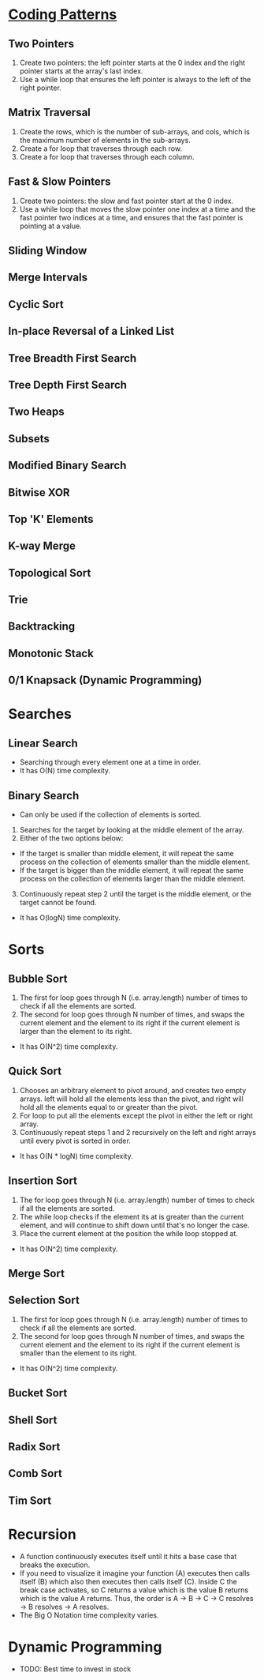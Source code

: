 # [Coding Patterns](https://www.linkedin.com/feed/update/urn:li:activity:7130183190857613312/)

## Two Pointers

1. Create two pointers: the left pointer starts at the 0 index and the right pointer starts at the array's last index.
2. Use a while loop that ensures the left pointer is always to the left of the right pointer.

## Matrix Traversal

1. Create the rows, which is the number of sub-arrays, and cols, which is the maximum number of elements in the sub-arrays.
2. Create a for loop that traverses through each row.
3. Create a for loop that traverses through each column.

## Fast & Slow Pointers

1. Create two pointers: the slow and fast pointer start at the 0 index.
2. Use a while loop that moves the slow pointer one index at a time and the fast pointer two indices at a time, and ensures that the fast pointer is pointing at a value.

## Sliding Window

## Merge Intervals

## Cyclic Sort

## In-place Reversal of a Linked List

## Tree Breadth First Search

## Tree Depth First Search

## Two Heaps

## Subsets

## Modified Binary Search

## Bitwise XOR

## Top 'K' Elements

## K-way Merge

## Topological Sort

## Trie

## Backtracking

## Monotonic Stack

## 0/1 Knapsack (Dynamic Programming)

# Searches

## Linear Search

- Searching through every element one at a time in order.
- It has O(N) time complexity.

## Binary Search

- Can only be used if the collection of elements is sorted.

1. Searches for the target by looking at the middle element of the array.
2. Either of the two options below:

- If the target is smaller than middle element, it will repeat the same process on the collection of elements smaller than the middle element.
- If the target is bigger than the middle element, it will repeat the same process on the collection of elements larger than the middle element.

3. Continuously repeat step 2 until the target is the middle element, or the target cannot be found.

- It has O(logN) time complexity.

# Sorts

## Bubble Sort

1. The first for loop goes through N (i.e. array.length) number of times to check if all the elements are sorted.
2. The second for loop goes through N number of times, and swaps the current element and the element to its right if the current element is larger than the element to its right.

- It has O(N^2) time complexity.

## Quick Sort

1. Chooses an arbitrary element to pivot around, and creates two empty arrays. left will hold all the elements less than the pivot, and right will hold all the elements equal to or greater than the pivot.
2. For loop to put all the elements except the pivot in either the left or right array.
3. Continuously repeat steps 1 and 2 recursively on the left and right arrays until every pivot is sorted in order.

- It has O(N \* logN) time complexity.

## Insertion Sort

1. The for loop goes through N (i.e. array.length) number of times to check if all the elements are sorted.
2. The while loop checks if the element its at is greater than the current element, and will continue to shift down until that's no longer the case.
3. Place the current element at the position the while loop stopped at.

- It has O(N^2) time complexity.

## Merge Sort

## Selection Sort

1. The first for loop goes through N (i.e. array.length) number of times to check if all the elements are sorted.
2. The second for loop goes through N number of times, and swaps the current element and the element to its right if the current element is smaller than the element to its right.

- It has O(N^2) time complexity.

## Bucket Sort

## Shell Sort

## Radix Sort

## Comb Sort

## Tim Sort

# Recursion

- A function continuously executes itself until it hits a base case that breaks the execution.
- If you need to visualize it imagine your function (A) executes then calls itself (B) which also then executes then calls itself (C). Inside C the break case activates, so C returns a value which is the value B returns which is the value A returns. Thus, the order is A -> B -> C -> C resolves -> B resolves -> A resolves.
- The Big O Notation time complexity varies.

# Dynamic Programming

- TODO: Best time to invest in stock
